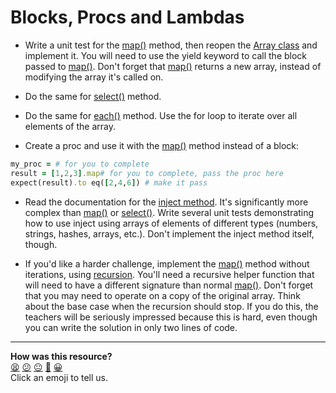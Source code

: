 # Blocks, Procs and Lambdas

- Write a unit test for the [map()](http://www.ruby-doc.org/core-2.1.2/Array.html#method-i-map) method, then reopen the [Array class](http://www.ruby-doc.org/core-2.1.2/Array.html) and implement it. You will need to use the yield keyword to call the block passed to [map()](http://www.ruby-doc.org/core-2.1.2/Array.html#method-i-map). Don't forget that [map()](http://www.ruby-doc.org/core-2.1.2/Array.html#method-i-map) returns a new array, instead of modifying the array it's called on.

- Do the same for [select()](http://www.ruby-doc.org/core-2.1.2/Array.html#method-i-select) method.

- Do the same for [each()](http://www.ruby-doc.org/core-2.1.2/Array.html#method-i-each) method. Use the for loop to iterate over all elements of the array.

- Create a proc and use it with the [map()](http://www.ruby-doc.org/core-2.1.2/Array.html#method-i-map) method instead of a block:

````ruby
my_proc = # for you to complete
result = [1,2,3].map# for you to complete, pass the proc here
expect(result).to eq([2,4,6]) # make it pass
````

- Read the documentation for the [inject method](http://www.ruby-doc.org/core-2.1.2/Enumerable.html#method-i-inject). It's significantly more complex than [map()](http://www.ruby-doc.org/core-2.1.2/Array.html#method-i-map) or [select()](http://www.ruby-doc.org/core-2.1.2/Array.html#method-i-select). Write several unit tests demonstrating how to use inject using arrays of elements of different types (numbers, strings, hashes, arrays, etc.). Don't implement the inject method itself, though.

- If you'd like a harder challenge, implement the [map()](http://www.ruby-doc.org/core-2.1.2/Array.html#method-i-map) method without iterations, using [recursion](https://github.com/makersacademy/course/blob/main/pills/recursion.md). You'll need a recursive helper function that will need to have a different signature than normal [map()](http://www.ruby-doc.org/core-2.1.2/Array.html#method-i-map). Don't forget that you may need to operate on a copy of the original array. Think about the base case when the recursion should stop. If you do this, the teachers will be seriously impressed because this is hard, even though you can write the solution in only two lines of code.

<!-- BEGIN GENERATED SECTION DO NOT EDIT -->

---

**How was this resource?**  
[😫](https://airtable.com/shrUJ3t7KLMqVRFKR?prefill_Repository=makersacademy/course&prefill_File=challenges/blocks_procs_lambdas.md&prefill_Sentiment=😫) [😕](https://airtable.com/shrUJ3t7KLMqVRFKR?prefill_Repository=makersacademy/course&prefill_File=challenges/blocks_procs_lambdas.md&prefill_Sentiment=😕) [😐](https://airtable.com/shrUJ3t7KLMqVRFKR?prefill_Repository=makersacademy/course&prefill_File=challenges/blocks_procs_lambdas.md&prefill_Sentiment=😐) [🙂](https://airtable.com/shrUJ3t7KLMqVRFKR?prefill_Repository=makersacademy/course&prefill_File=challenges/blocks_procs_lambdas.md&prefill_Sentiment=🙂) [😀](https://airtable.com/shrUJ3t7KLMqVRFKR?prefill_Repository=makersacademy/course&prefill_File=challenges/blocks_procs_lambdas.md&prefill_Sentiment=😀)  
Click an emoji to tell us.

<!-- END GENERATED SECTION DO NOT EDIT -->

